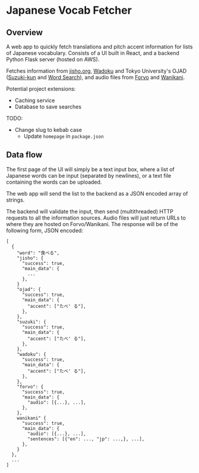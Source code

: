 # Japanese Vocab Fetcher

## Overview

A web app to quickly fetch translations and pitch accent information for lists of Japanese
vocabulary. Consists of a UI built in React, and a backend Python Flask server (hosted on AWS).

Fetches information from [jisho.org](jisho.org), [Wadoku](wadoku.de) and Tokyo
University's OJAD ([Suzuki-kun](http://www.gavo.t.u-tokyo.ac.jp/ojad/eng/phrasing/index) and
[Word Search](http://www.gavo.t.u-tokyo.ac.jp/ojad/search)), and audio files from
[Forvo](forvo.com) and [Wanikani](wanikani.com).

Potential project extensions:
- Caching service
- Database to save searches

TODO:
- Change slug to kebab case
  - Update `homepage` in `package.json`


## Data flow

The first page of the UI will simply be a text input box, where a list of Japanese words can be
input (separated by newlines), or a text file containing the words can be uploaded.

The web app will send the list to the backend as a JSON encoded array of strings.

The backend will validate the input, then send (multithreaded) HTTP requests to all the information
sources. Audio files will just return URLs to where they are hosted on Forvo/Wanikani. The response
will be of the following form, JSON encoded:

```
[
  {
    "word": "食べる",
    "jisho": {
      "success": true,
      "main_data": {
        ...
      },
    }
    "ojad": {
      "success": true,
      "main_data": {
        "accent": ["たべ' る"],
      },
    },
    "suzuki": {
      "success": true,
      "main_data": {
        "accent": ["たべ' る"],
      },
    },
    "wadoku": {
      "success": true,
      "main_data": {
        "accent": ["たべ' る"],
      },
    },
    "forvo": {
      "success": true,
      "main_data": {
        "audio": [{...}, ...],
      },
    },
    wanikani" {
      "success": true,
      "main_data": {
        "audio": [{...}, ...],
        "sentences": [{"en": ..., "jp": ...,}, ...],
      },
    }
  },
  ...
]
```
